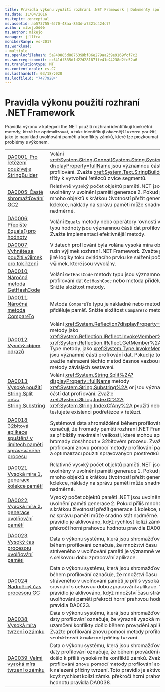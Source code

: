 ```yaml
---
title: Pravidla výkonu využití rozhraní .NET Framework | Dokumenty společnosti Microsoft
ms.date: 11/04/2016
ms.topic: conceptual
ms.assetid: ab573755-6370-48aa-853d-a7321c424c79
author: mikejo5000
ms.author: mikejo
manager: jillfra
monikerRange: vs-2017
ms.workload:
- multiple
ms.openlocfilehash: 5a740885d8876398bf86e279aa259e9169fcf7c2
ms.sourcegitcommit: cc841df335d1d22d281871fe41e74238d2fc52a6
ms.translationtype: MT
ms.contentlocale: cs-CZ
ms.lasthandoff: 03/18/2020
ms.locfileid: "74779284"
---
```

# <a name="net-framework-usage-performance-rules"></a>Pravidla výkonu použití rozhraní .NET Framework
Pravidla výkonu v kategorii the.NET použití rozhraní identifikují konkrétní metody, které lze optimalizovat, a také identifikují obecnější vzorce použití, jako je například uvolňování paměti a konflikty zámků, které lze prozkoumat problémy s výkonem.

|||
|-|-|
|[DA0001: Pro řetězení používejte StringBuilder](../profiling/da0001-use-stringbuilder-for-concatenations.md)|Volání <xref:System.String.Concat(System.String,System.String)?displayProperty=fullName> jsou významnou částí dat profilování. Zvažte <xref:System.Text.StringBuilder> použití třídy k vytvoření řetězců z více segmentů.|
|[DA0005: Časté shromažďování GC2](../profiling/da0005-frequent-gc2-collections.md)|Relativně vysoký počet objektů paměti .NET jsou uvolněny v uvolnění paměti generace 2. Pokud příliš mnoho objektů s krátkou životností přežít generace 1 kolekce, náklady na správu paměti může snadno stát nadměrné.|
|[DA0006: Přepište Equals() pro hodnoty](../profiling/da0006-override-equals-parens-for-value-types.md)|Volání `Equals` metody nebo operátory rovnosti veřejného typu hodnoty jsou významnou částí dat profilování. Zvažte implementaci efektivnější metody.|
|[DA0007: Vyhněte se použití výjimek pro tok řízení](../profiling/da0007-avoid-using-exceptions-for-control-flow.md)|V datech profilování byla volána vysoká míra obslužných rutin výjimek rozhraní .NET Framework. Zvažte použití jiné logiky toku ovládacího prvku ke snížení počtu výjimek, které jsou vyvolány.|
|[DA0010: Náročná metoda GetHashCode](../profiling/da0010-expensive-gethashcode.md)|Volání `GetHashCode` metody typu jsou významnou část profilování dat `GetHashCode` nebo metoda přiděluje paměť. Snižte složitost metody.|
|[DA0011: Náročná metoda CompareTo](../profiling/da0011-expensive-compareto.md)|Metoda `CompareTo` typu je nákladné nebo metoda přiděluje paměť. Snižte složitost `CompareTo` metody.|
|[DA0012: Vysoký objem odrazů](../profiling/da0012-significant-amount-of-reflection.md)|Volání <xref:System.Reflection?displayProperty=fullName> metody jako <xref:System.Reflection.IReflect.InvokeMember%2A> a <xref:System.Reflection.IReflect.GetMember%2A> nebo Type metody, jako <xref:System.Type.InvokeMember%2A> jsou významné části profilování dat. Pokud je to možné, zvažte nahrazení těchto metod časnou vazbou na metody závislých sestavení.|
|[DA0013: Vysoké použití String.Split nebo String.Substring](../profiling/da0013-high-usage-of-string-split-or-string-substring.md)|Volání <xref:System.String.Split%2A?displayProperty=fullName> metody <xref:System.String.Substring%2A> or jsou významnou částí dat profilování. Zvažte <xref:System.String.IndexOf%2A> <xref:System.String.IndexOfAny%2A> použití nebo pokud testujete existenci podřetězce v řetězci.|
|[DA0018: 32bitová aplikace spuštěná v limitech paměti spravovaného procesu](../profiling/da0018-32-bit-application-running-at-process-managed-memory-limits.md)|Systémová data shromážděná během profilování označují, že hromady paměti rozhraní .NET Framework se přiblížily maximální velikosti, které mohou spravované hromady dosáhnout v 32bitovém procesu. Zvažte profilování znovu pomocí metody profilování paměti .NET a optimalizaci použití spravovaných prostředků aplikací.|
|[DA0021: Vysoká míra 1. generace kolekce pamětí](../profiling/da0021-high-rate-of-gen-1-garbage-collections.md)|Relativně vysoký počet objektů paměti .NET jsou uvolněny v uvolnění paměti generace 1. Pokud příliš mnoho objektů s krátkou životností přežít generace 0 kolekce, náklady na správu paměti může snadno stát nadměrné.|
|[DA0022: Vysoká míra 2. generace uvolňování pamětí](../profiling/da0022-high-rate-of-gen-2-garbage-collections.md)|Vysoký počet objektů paměti .NET jsou uvolněny v uvolnění paměti generace 2. Pokud příliš mnoho objektů s krátkou životností přežít generace 1 kolekce, náklady na správu paměti může snadno stát nadměrné. Toto pravidlo je aktivováno, když rychlost kolizí zámku překročí horní prahovou hodnotu pravidla DA0005.|
|[DA0023: Vysoký čas procesoru uvolňování paměti](../profiling/da0023-high-gc-cpu-time.md)|Data o výkonu systému, která jsou shromažďována během profilování označuje, že množství času stráveného v uvolňování paměti je významné ve srovnání s celkovou dobu zpracování aplikace.|
|[DA0024: Nadměrný čas procesoru GC](../profiling/da0024-excessive-gc-cpu-time.md)|Data o výkonu systému, která jsou shromažďována během profilování označuje, že množství času stráveného v uvolňování paměti je příliš vysoká ve srovnání s celkovou dobu zpracování aplikace. Toto pravidlo je aktivováno, když množství času stráveného v uvolňování paměti překročí horní prahovou hodnotu pravidla DA0023.|
|[DA0038: Vysoká míra tvrzení o zámku](../profiling/da0038-high-rate-of-lock-contentions.md)|Data o výkonu systému, která jsou shromažďována s daty profilování označuje, že výrazně vysoká míra uzamčení konflikty došlo během provádění aplikace. Zvažte profilování znovu pomocí metody profilování souběžnosti k nalezení příčiny tvrzení.|
|[DA0039: Velmi vysoká míra tvrzení o zámku](../profiling/da0039-very-high-rate-of-lock-contentions.md)|Data o výkonu systému, která jsou shromažďována s daty profilování označuje, že během provádění aplikace došlo k příliš vysoké míře konfliktů zámků. Zvažte profilování znovu pomocí metody profilování souběžnosti k nalezení příčiny tvrzení. Toto pravidlo je aktivováno, když rychlost kolizí zámku překročí horní prahovou hodnotu pravidla DA0038.|
